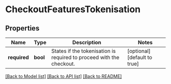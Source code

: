 # CheckoutFeaturesTokenisation

## Properties
Name | Type | Description | Notes
------------ | ------------- | ------------- | -------------
**required** | **bool** | States if the tokenisation is required to proceed with the checkout. | [optional] [default to true]

[[Back to Model list]](../README.md#documentation-for-models) [[Back to API list]](../README.md#documentation-for-api-endpoints) [[Back to README]](../README.md)


